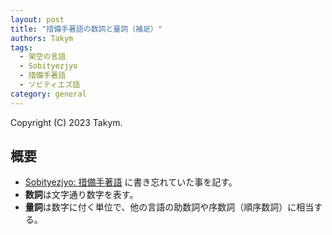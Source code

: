 ```yaml
---
layout: post
title: "措備手著語の数詞と量詞（補足）"
authors: Takym
tags:
  - 架空の言語
  - Sobityezjyo
  - 措備手著語
  - ソビティエズ語
category: general
---
```

Copyright (C) 2023 Takym.

## 概要
* [Sobityezjyo: 措備手著語](../../08/28/sobityezjyo.html) に書き忘れていた事を記す。
* **数詞**は文字通り数字を表す。
* **量詞**は数字に付く単位で、他の言語の助数詞や序数詞（順序数詞）に相当する。
